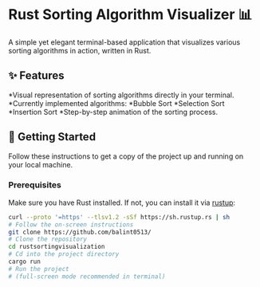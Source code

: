 # Rust Sorting Algorithm Visualizer 📊

A simple yet elegant terminal-based application that visualizes various sorting algorithms in action, written in Rust.

## ✨ Features

*Visual representation of sorting algorithms directly in your terminal.
*Currently implemented algorithms:
    *Bubble Sort
    *Selection Sort
    *Insertion Sort
*Step-by-step animation of the sorting process.

## 🚀 Getting Started

Follow these instructions to get a copy of the project up and running on your local machine.

### Prerequisites

Make sure you have Rust installed. If not, you can install it via [rustup](https://rustup.rs/):

```bash
curl --proto '=https' --tlsv1.2 -sSf https://sh.rustup.rs | sh
# Follow the on-screen instructions
git clone https://github.com/balint0513/
# Clone the repository
cd rustsortingvisualization
# Cd into the project directory
cargo run
# Run the project
# (full-screen mode recommended in terminal)

